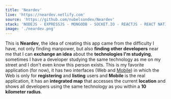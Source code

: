 ```yaml
---
title: 'Neardev'
live: 'https://neardev.netlify.com'
source: 'https://github.com/nubelsondev/Neardev'
stack: 'NODEJS - EXPRESSJS - MONGODB - SOCKET.IO - REACTJS - REACT NATIVE - EXPO.IO -REACT NAVIGATION - REACT NATIVE MAPS - REACT NATIVE WEBVIEW - AXIOS'
image: './neardev.png'
---
```


This is **Neardev**, the idea of ​​creating this app came from the difficulty I have, not only finding manpower, but also **finding other developers** near me that I can **exchange an idea** about the **technologies I'm studying**, sometimes I have a developer studying the same technology as me on my street and I don't even know this person exists.
This is my favorite application (for now), it has two interfaces (Web and [Mobile](https://github.com/nubelsondev/Neardev-Mobile)) in which the Web is only for **registering** and **listing** users and **Mobile** is the real application, it has an **integrated map** that accesses the current **location** and shows all developers using the same technology as you within a **10 kilometer radius**.
